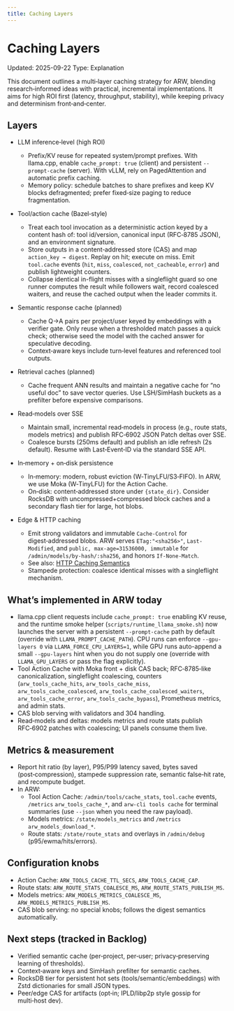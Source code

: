 ```yaml
---
title: Caching Layers
---
```


# Caching Layers

Updated: 2025-09-22
Type: Explanation

This document outlines a multi‑layer caching strategy for ARW, blending research‑informed ideas with practical, incremental implementations. It aims for high ROI first (latency, throughput, stability), while keeping privacy and determinism front‑and‑center.

## Layers

- LLM inference‑level (high ROI)
  - Prefix/KV reuse for repeated system/prompt prefixes. With llama.cpp, enable `cache_prompt: true` (client) and persistent `--prompt-cache` (server). With vLLM, rely on PagedAttention and automatic prefix caching.
  - Memory policy: schedule batches to share prefixes and keep KV blocks defragmented; prefer fixed‑size paging to reduce fragmentation.

- Tool/action cache (Bazel‑style)
  - Treat each tool invocation as a deterministic action keyed by a content hash of: tool id/version, canonical input (RFC‑8785 JSON), and an environment signature.
  - Store outputs in a content‑addressed store (CAS) and map `action_key → digest`. Replay on hit; execute on miss. Emit `tool.cache` events (`hit`, `miss`, `coalesced`, `not_cacheable`, `error`) and publish lightweight counters.
  - Collapse identical in-flight misses with a singleflight guard so one runner computes the result while followers wait, record coalesced waiters, and reuse the cached output when the leader commits it.

- Semantic response cache (planned)
  - Cache Q→A pairs per project/user keyed by embeddings with a verifier gate. Only reuse when a thresholded match passes a quick check; otherwise seed the model with the cached answer for speculative decoding.
  - Context‑aware keys include turn‑level features and referenced tool outputs.

- Retrieval caches (planned)
  - Cache frequent ANN results and maintain a negative cache for “no useful doc” to save vector queries. Use LSH/SimHash buckets as a prefilter before expensive comparisons.

- Read‑models over SSE
  - Maintain small, incremental read‑models in process (e.g., route stats, models metrics) and publish RFC‑6902 JSON Patch deltas over SSE.
  - Coalesce bursts (250ms default) and publish an idle refresh (2s default). Resume with Last‑Event‑ID via the standard SSE API.

- In‑memory + on‑disk persistence
  - In‑memory: modern, robust eviction (W‑TinyLFU/S3‑FIFO). In ARW, we use Moka (W‑TinyLFU) for the Action Cache.
  - On‑disk: content‑addressed store under `{state_dir}`. Consider RocksDB with uncompressed+compressed block caches and a secondary flash tier for large, hot blobs.

- Edge & HTTP caching
  - Emit strong validators and immutable `Cache-Control` for digest‑addressed blobs. ARW serves `ETag:"<sha256>"`, `Last-Modified`, and `public, max-age=31536000, immutable` for `/admin/models/by-hash/:sha256`, and honors `If-None-Match`.
  - See also: [HTTP Caching Semantics](../snippets/http_caching_semantics.md)
  - Stampede protection: coalesce identical misses with a singleflight mechanism.

## What’s implemented in ARW today

- llama.cpp client requests include `cache_prompt: true` enabling KV reuse, and the
  runtime smoke helper (`scripts/runtime_llama_smoke.sh`) now launches the server with a
  persistent `--prompt-cache` path by default (override with
  `LLAMA_PROMPT_CACHE_PATH`). CPU runs can enforce `--gpu-layers 0` via
  `LLAMA_FORCE_CPU_LAYERS=1`, while GPU runs auto-append a small `--gpu-layers` hint when
  you do not supply one (override with `LLAMA_GPU_LAYERS` or pass the flag explicitly).
- Tool Action Cache with Moka front + disk CAS back; RFC‑8785‑like canonicalization, singleflight coalescing, counters (`arw_tools_cache_hits`, `arw_tools_cache_miss`, `arw_tools_cache_coalesced`, `arw_tools_cache_coalesced_waiters`, `arw_tools_cache_error`, `arw_tools_cache_bypass`), Prometheus metrics, and admin stats.
- CAS blob serving with validators and 304 handling.
- Read‑models and deltas: models metrics and route stats publish RFC‑6902 patches with coalescing; UI panels consume them live.

## Metrics & measurement

- Report hit ratio (by layer), P95/P99 latency saved, bytes saved (post‑compression), stampede suppression rate, semantic false‑hit rate, and recompute budget.
- In ARW:
  - Tool Action Cache: `/admin/tools/cache_stats`, `tool.cache` events, `/metrics` `arw_tools_cache_*`, and `arw-cli tools cache` for terminal summaries (use `--json` when you need the raw payload).
  - Models metrics: `/state/models_metrics` and `/metrics` `arw_models_download_*`.
  - Route stats: `/state/route_stats` and overlays in `/admin/debug` (p95/ewma/hits/errors).

## Configuration knobs

- Action Cache: `ARW_TOOLS_CACHE_TTL_SECS`, `ARW_TOOLS_CACHE_CAP`.
- Route stats: `ARW_ROUTE_STATS_COALESCE_MS`, `ARW_ROUTE_STATS_PUBLISH_MS`.
- Models metrics: `ARW_MODELS_METRICS_COALESCE_MS`, `ARW_MODELS_METRICS_PUBLISH_MS`.
- CAS blob serving: no special knobs; follows the digest semantics automatically.

## Next steps (tracked in Backlog)

- Verified semantic cache (per‑project, per‑user; privacy‑preserving learning of thresholds).
- Context‑aware keys and SimHash prefilter for semantic caches.
- RocksDB tier for persistent hot sets (tools/semantic/embeddings) with Zstd dictionaries for small JSON types.
- Peer/edge CAS for artifacts (opt‑in; IPLD/libp2p style gossip for multi‑host dev).
